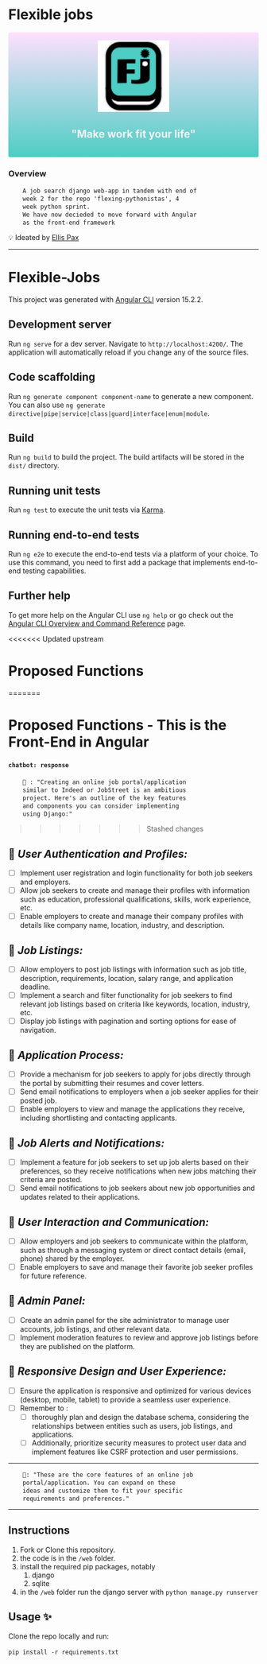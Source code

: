 # Flexible jobs

<div align="center" style="justify:centre;background-color:#4ecdc4;padding:1rem;background: linear-gradient(#f2f2, #4ecdc4);border-radius:.2rem;">

<div width="50%">
<img src="./design/logos/fj-logo-color.svg" height="144px" style="background-color:transparent;">
</div>

<div width="50%" style="color:#f2f2f2;">

## **"Make work fit your life"**

</div>

</div>

### Overview

        A job search django web-app in tandem with end of
        week 2 for the repo 'flexing-pythonistas', 4
        week python sprint.
        We have now decieded to move forward with Angular
        as the front-end framework

💡 Ideated by [Ellis Pax](https://github.com/ellispax)

---
# Flexible-Jobs

This project was generated with [Angular CLI](https://github.com/angular/angular-cli) version 15.2.2.

## Development server

Run `ng serve` for a dev server. Navigate to `http://localhost:4200/`. The application will automatically reload if you change any of the source files.

## Code scaffolding

Run `ng generate component component-name` to generate a new component. You can also use `ng generate directive|pipe|service|class|guard|interface|enum|module`.

## Build

Run `ng build` to build the project. The build artifacts will be stored in the `dist/` directory.

## Running unit tests

Run `ng test` to execute the unit tests via [Karma](https://karma-runner.github.io).

## Running end-to-end tests

Run `ng e2e` to execute the end-to-end tests via a platform of your choice. To use this command, you need to first add a package that implements end-to-end testing capabilities.

## Further help

To get more help on the Angular CLI use `ng help` or go check out the [Angular CLI Overview and Command Reference](https://angular.io/cli) page.



<<<<<<< Updated upstream
# Proposed Functions
=======
# Proposed Functions - This is the Front-End in Angular

#### `chatbot: response`

        🤖 : "Creating an online job portal/application
        similar to Indeed or JobStreet is an ambitious
        project. Here's an outline of the key features
        and components you can consider implementing
        using Django:"

>>>>>>> Stashed changes
## 📌 _User Authentication and Profiles:_

- [ ] Implement user registration and login functionality for both job seekers and employers.
- [ ] Allow job seekers to create and manage their profiles with information such as education, professional qualifications, skills, work experience, etc.
- [ ] Enable employers to create and manage their company profiles with details like company name, location, industry, and description.

## 📌 _Job Listings:_

- [ ] Allow employers to post job listings with information such as job title, description, requirements, location, salary range, and application deadline.
- [ ] Implement a search and filter functionality for job seekers to find relevant job listings based on criteria like keywords, location, industry, etc.
- [ ] Display job listings with pagination and sorting options for ease of navigation.

## 📌 _Application Process:_

- [ ] Provide a mechanism for job seekers to apply for jobs directly through the portal by submitting their resumes and cover letters.
- [ ] Send email notifications to employers when a job seeker applies for their posted job.
- [ ] Enable employers to view and manage the applications they receive, including shortlisting and contacting applicants.

## 📌 _Job Alerts and Notifications:_

- [ ] Implement a feature for job seekers to set up job alerts based on their preferences, so they receive notifications when new jobs matching their criteria are posted.
- [ ] Send email notifications to job seekers about new job opportunities and updates related to their applications.

## 📌 _User Interaction and Communication:_

- [ ] Allow employers and job seekers to communicate within the platform, such as through a messaging system or direct contact details (email, phone) shared by the employer.
- [ ] Enable employers to save and manage their favorite job seeker profiles for future reference.

## 📌 _Admin Panel:_

- [ ] Create an admin panel for the site administrator to manage user accounts, job listings, and other relevant data.
- [ ] Implement moderation features to review and approve job listings before they are published on the platform.

## 📌 _Responsive Design and User Experience:_

- [ ] Ensure the application is responsive and optimized for various devices (desktop, mobile, tablet) to provide a seamless user experience.
- [ ] Remember to :
  - [ ] thoroughly plan and design the database schema, considering the relationships between entities such as users, job listings, and applications.
  - [ ] Additionally, prioritize security measures to protect user data and implement features like CSRF protection and user permissions.

---

        🤖: "These are the core features of an online job
        portal/application. You can expand on these
        ideas and customize them to fit your specific
        requirements and preferences."

---

## Instructions

1. Fork or Clone this repository.
2. the code is in the `/web` folder.
3. install the required pip packages, notably
   1. django
   2. sqlite
4. in the `/web` folder run the django server with `python manage.py runserver`

## Usage ✨

Clone the repo locally and run:

`pip install -r requirements.txt`
